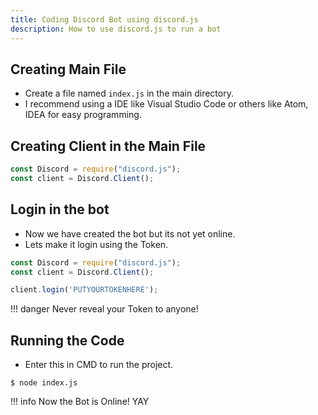 ```yaml
---
title: Coding Discord Bot using discord.js
description: How to use discord.js to run a bot
---
```


## Creating Main File

* Create a file named `index.js` in the main directory.
* I recommend using a IDE like Visual Studio Code or others like Atom, IDEA for easy programming.

## Creating Client in the Main File

```javascript
const Discord = require("discord.js");
const client = Discord.Client();
```

## Login in the bot

* Now we have created the bot but its not yet online.
* Lets make it login using the Token.

```javascript
const Discord = require("discord.js");
const client = Discord.Client();

client.login('PUTYOURTOKENHERE');
```

!!! danger
    Never reveal your Token to anyone!

## Running the Code

* Enter this in CMD to run the project.

```console
$ node index.js
```

!!! info
    Now the Bot is Online! YAY

